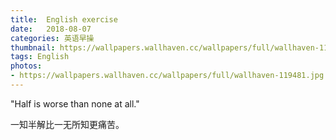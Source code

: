 ```yaml
---
title:  English exercise
date:   2018-08-07
categories: 英语早操
thumbnail: https://wallpapers.wallhaven.cc/wallpapers/full/wallhaven-119481.jpg
tags: English
photos:
- https://wallpapers.wallhaven.cc/wallpapers/full/wallhaven-119481.jpg
---
```


"Half is worse than none at all."
<p>一知半解比一无所知更痛苦。</p>
